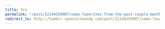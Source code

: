 ```yaml
---
title: Xco
permalink: "/post/22149259987/some-favorites-from-the-past-couple-months"
redirect_to: http://tumblr.spencertweedy.com/post/22149259987/some-favorites-from-the-past-couple-months
---
```


